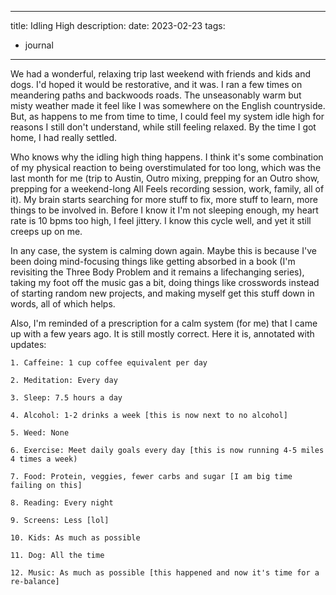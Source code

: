 
---
title: Idling High
description:
date: 2023-02-23
tags:
  - journal     
---

We had a wonderful, relaxing trip last weekend with friends and kids and dogs. I'd hoped it would be 
restorative, and it was. I ran a few times on meandering paths and backwoods roads. The unseasonably warm but 
misty weather made it feel like I was somewhere on the English countryside. But, as happens to me from time 
to time, I could feel my system idle high for reasons I still don't understand, while still feeling relaxed. 
By the time I got home, I had really settled. 

Who knows why the idling high thing happens. I think it's some combination of my physical reaction to being 
overstimulated for too long, which was the last month for me (trip to Austin, Outro mixing, prepping for an 
Outro show, prepping for a weekend-long All Feels recording session, work, family, all of it). My brain 
starts searching for more stuff to fix, more stuff to learn, more things to be involved in. Before I know it 
I'm not sleeping enough, my heart rate is 10 bpms too high, I feel jittery. I know this cycle well, and yet 
it still creeps up on me. 

In any case, the system is calming down again. Maybe this is because I've been doing mind-focusing things 
like getting absorbed in a book (I'm revisiting the Three Body Problem and it remains a lifechanging series), 
taking my foot off the music gas a bit, doing things like crosswords instead of starting random new projects, 
and making myself get this stuff down in words, all of which helps. 

Also, I'm reminded of a prescription for a calm system (for me) that I came up with a few years ago. It is 
still mostly correct. Here it is, annotated with updates: 

	1. Caffeine: 1 cup coffee equivalent per day 

	2. Meditation: Every day 

	3. Sleep: 7.5 hours a day 

	4. Alcohol: 1-2 drinks a week [this is now next to no alcohol]

	5. Weed: None 

	6. Exercise: Meet daily goals every day [this is now running 4-5 miles 4 times a week) 
 
	7. Food: Protein, veggies, fewer carbs and sugar [I am big time failing on this] 

	8. Reading: Every night 

	9. Screens: Less [lol]

	10. Kids: As much as possible

	11. Dog: All the time 

	12. Music: As much as possible [this happened and now it's time for a re-balance]

